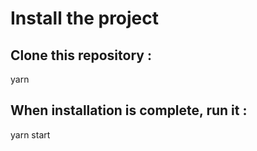 # Install the project

## Clone this repository :

yarn

## When installation is complete, run it :

yarn start
